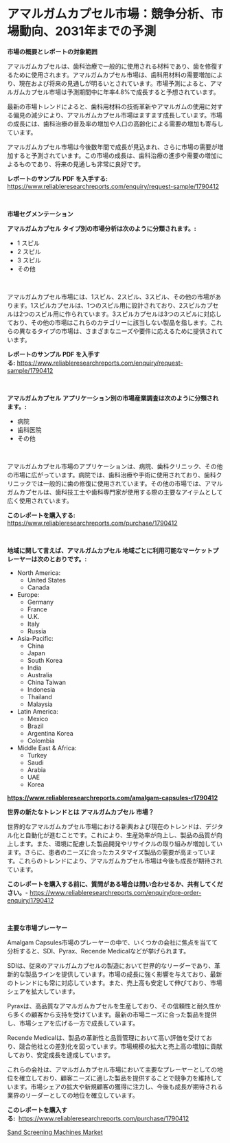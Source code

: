 <p><h1>アマルガムカプセル市場：競争分析、市場動向、2031年までの予測</h1></p><p><strong>市場の概要とレポートの対象範囲</strong></p>
<p><p>アマルガムカプセルは、歯科治療で一般的に使用される材料であり、歯を修復するために使用されます。アマルガムカプセル市場は、歯科用材料の需要増加により、現在および将来の見通しが明るいとされています。市場予測によると、アマルガムカプセル市場は予測期間中に年率4.8%で成長すると予想されています。</p><p>最新の市場トレンドによると、歯科用材料の技術革新やアマルガムの使用に対する偏見の減少により、アマルガムカプセル市場はますます成長しています。市場の成長には、歯科治療の普及率の増加や人口の高齢化による需要の増加も寄与しています。</p><p>アマルガムカプセル市場は今後数年間で成長が見込まれ、さらに市場の需要が増加すると予測されています。この市場の成長は、歯科治療の進歩や需要の増加によるものであり、将来の見通しも非常に良好です。</p></p>
<p><strong>レポートのサンプル PDF を入手する:</strong> <a href="https://www.reliableresearchreports.com/enquiry/request-sample/1790412">https://www.reliableresearchreports.com/enquiry/request-sample/1790412</a></p>
<p>&nbsp;</p>
<p><strong>市場セグメンテーション</strong></p>
<p><strong>アマルガムカプセル タイプ別の市場分析は次のように分類されます。:</strong></p>
<p><ul><li>1 スピル</li><li>2 スピル</li><li>3 スピル</li><li>その他</li></ul></p>
<p>&nbsp;</p>
<p><p>アマルガムカプセル市場には、1スピル、2スピル、3スピル、その他の市場があります。1スピルカプセルは、1つのスピル用に設計されており、2スピルカプセルは2つのスピル用に作られています。3スピルカプセルは3つのスピルに対応しており、その他の市場はこれらのカテゴリーに該当しない製品を指します。これらの異なるタイプの市場は、さまざまなニーズや要件に応えるために提供されています。</p></p>
<p><strong>レポートのサンプル PDF を入手する:</strong>&nbsp;<a href="https://www.reliableresearchreports.com/enquiry/request-sample/1790412">https://www.reliableresearchreports.com/enquiry/request-sample/1790412</a></p>
<p>&nbsp;</p>
<p><strong> アマルガムカプセル アプリケーション別の市場産業調査は次のように分類されます。:</strong></p>
<p><ul><li>病院</li><li>歯科医院</li><li>その他</li></ul></p>
<p>&nbsp;</p>
<p><p>アマルガムカプセル市場のアプリケーションは、病院、歯科クリニック、その他の市場に広がっています。病院では、歯科治療や手術に使用されており、歯科クリニックでは一般的に歯の修復に使用されています。その他の市場では、アマルガムカプセルは、歯科技工士や歯科専門家が使用する際の主要なアイテムとして広く使用されています。</p></p>
<p><strong>このレポートを購入する:</strong>&nbsp; <a href="https://www.reliableresearchreports.com/purchase/1790412">https://www.reliableresearchreports.com/purchase/1790412</a></p>
<p>&nbsp;</p>
<p><strong>地域に関して言えば、アマルガムカプセル 地域ごとに利用可能なマーケットプレーヤーは次のとおりです。:</strong></p>
<p><ul>
    <li>
        North America:
        <ul>
            <li>United States</li>
            <li>Canada</li>
        </ul>
    </li>
    <li>
        Europe:
        <ul>
            <li>Germany</li>
            <li>France</li>
            <li>U.K.</li>
            <li>Italy</li>
            <li>Russia</li>
        </ul>
    </li>
    <li>
        Asia-Pacific:
        <ul>
            <li>China</li>
            <li>Japan</li>
            <li>South Korea</li>
            <li>India</li>
            <li>Australia</li>
            <li>China Taiwan</li>
            <li>Indonesia</li>
            <li>Thailand</li>
            <li>Malaysia</li>
        </ul>
    </li>
    <li>
        Latin America:
        <ul>
            <li>Mexico</li>
            <li>Brazil</li>
            <li>Argentina Korea</li>
            <li>Colombia</li>
        </ul>
    </li>
    <li>
        Middle East & Africa:
        <ul>
            <li>Turkey</li>
            <li>Saudi</li>
            <li>Arabia</li>
            <li>UAE</li>
            <li>Korea</li>
        </ul>
    </li>
    </ul></p>
<p><strong><a href="https://www.reliableresearchreports.com/amalgam-capsules-r1790412">https://www.reliableresearchreports.com/amalgam-capsules-r1790412</a></strong>&nbsp;</p>
<p><strong>世界の新たなトレンドとは アマルガムカプセル 市場？</strong></p>
<p><p>世界的なアマルガムカプセル市場における新興および現在のトレンドは、デジタル化と自動化が進むことです。これにより、生産効率が向上し、製品の品質が向上します。また、環境に配慮した製品開発やリサイクルの取り組みが増加しています。さらに、患者のニーズに合ったカスタマイズ製品の需要が高まっています。これらのトレンドにより、アマルガムカプセル市場は今後も成長が期待されています。</p></p>
<p><strong>このレポートを購入する前に、質問がある場合は問い合わせるか、共有してください。</strong>- <a href="https://www.reliableresearchreports.com/enquiry/pre-order-enquiry/1790412">https://www.reliableresearchreports.com/enquiry/pre-order-enquiry/1790412</a></p>
<p>&nbsp;</p>
<p><strong>主要な市場プレーヤー</strong></p>
<p><p>Amalgam Capsules市場のプレーヤーの中で、いくつかの会社に焦点を当てて分析すると、SDI、Pyrax、Recende Medicalなどが挙げられます。</p><p>SDIは、従来のアマルガムカプセルの製造において世界的なリーダーであり、革新的な製品ラインを提供しています。市場の成長に強く影響を与えており、最新のトレンドにも常に対応しています。また、売上高も安定して伸びており、市場シェアを拡大しています。</p><p>Pyraxは、高品質なアマルガムカプセルを生産しており、その信頼性と耐久性から多くの顧客から支持を受けています。最新の市場ニーズに合った製品を提供し、市場シェアを広げる一方で成長しています。</p><p>Recende Medicalは、製品の革新性と品質管理において高い評価を受けており、競合他社との差別化を図っています。市場規模の拡大と売上高の増加に貢献しており、安定成長を達成しています。</p><p>これらの会社は、アマルガムカプセル市場において主要なプレーヤーとしての地位を確立しており、顧客ニーズに適した製品を提供することで競争力を維持しています。市場シェアの拡大や新規顧客の獲得に注力し、今後も成長が期待される業界のリーダーとしての地位を確立しています。</p></p>
<p><strong>このレポートを購入する:</strong>&nbsp;&nbsp;<a href="https://www.reliableresearchreports.com/purchase/1790412">https://www.reliableresearchreports.com/purchase/1790412</a></p>
<p><p><a href="https://view.publitas.com/reportprime-1/sand-screening-machines-market-research-report-its-history-and-forecast-2024-to-2031/">Sand Screening Machines Market</a></p></p>
